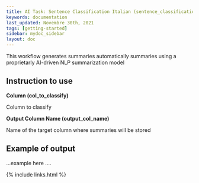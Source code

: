 ```yaml
---
title: AI Task: Sentence Classification Italian (sentence_classification_italian)
keywords: documentation
last_updated: Novembre 30th, 2021
tags: [getting-started]
sidebar: mydoc_sidebar
layout: doc
---
```


This workflow generates summaries automatically summaries using a proprietarly AI-driven NLP summarization model

## Instruction to use ###

**Column (col_to_classify)**

Column to classify

**Output Column Name (output_col_name)**

Name of the target column where summaries will be stored 

## Example of output ###

...example here ....

{% include links.html %}
